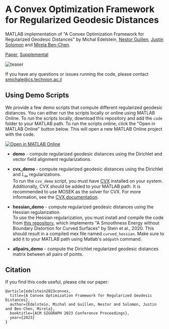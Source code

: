 # A Convex Optimization Framework for Regularized Geodesic Distances


MATLAB implementation of 
"A Convex Optimization Framework for Regularized Geodesic Distances" by 
Michal Edelstein, 
[Nestor Guillen](https://www.ndguillen.com/),
[Justin Solomon](https://people.csail.mit.edu/jsolomon/) and
[Mirela Ben-Chen](https://mirela.net.technion.ac.il/).


[Paper](https://mirelabc.github.io/publications/rgd.pdf), 
[Supplemental](https://mirelabc.github.io/publications/rgd_sup.pdf) 


![teaser](teaser.jpg)


If you have any questions or issues running the code, please contact smichale@cs.technion.ac.il


## Using Demo Scripts

We provide a few demo scripts that compute different regularized geodesic distances. You can either run the scripts locally or online using MATLAB Online. To run the scripts locally, download this repository and add the `code` folder to your MATLAB path. To run the scripts online, click the "Open in MATLAB Online" button below. This will open a new MATLAB Online project with the code. 

[![Open in MATLAB Online](https://www.mathworks.com/images/responsive/global/open-in-matlab-online.svg)](https://matlab.mathworks.com/open/github/v1?repo=michaled/RGD&file=code/demo.m)

 - **demo** - compute regularized geodesic distances using the Dirichlet and vector field alignment regularizations. 

 - **cvx_demo** - compute regularized geodesic distances using the Dirichlet and $L_{\infty}$ regularizations.  
    To run the `cvx_demo` script, you must have [CVX](http://cvxr.com/cvx/) installed on your system. Additionally, CVX should be added to your MATLAB path.
    It is recommended to use MOSEK as the solver for CVX. For more information, see the [CVX documentation](http://cvxr.com/cvx/doc/mosek.html).

 - **hessian_demo** - compute regularized geodesic distances using the Hessian regularization.  
    To use the Hessian regularization, you must install and compile the code from [this repository](https://github.com/odedstein/ASmoothnessEnergyWithoutBoundaryDistortionForCurvedSurfaces), which implements "A Smoothness Energy without Boundary Distortion for Curved Surfaces" by Stein et al., 2020. This should result in a compiled mex file named `curved_hessian`. Make sure to add it to your MATLAB path using Matlab's `addpath` command.

 - **allpairs_demo** - compute the Dirichlet regularized geodesic distances matrix between all pairs of points.  


## Citation

If you find this code useful, please cite our paper:

```
@article{edelstein2023convex,
  title={A Convex Optimization Framework for Regularized Geodesic Distances},
  author={Edelstein, Michal and Guillen, Nestor and Solomon, Justin and Ben-Chen, Mirela},
  booktitle={ACM SIGGRAPH 2023 Conference Proceedings},
  year={2023}
}
```
